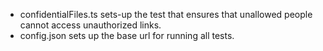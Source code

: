 * confidentialFiles.ts sets-up the test that ensures that unallowed people cannot access unauthorized links.
* config.json sets up the base url for running all tests.
